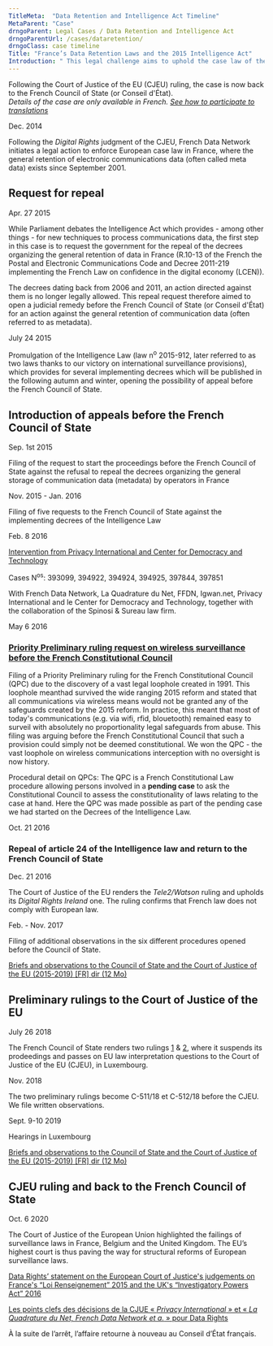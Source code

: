 ```yaml
---
TitleMeta:  "Data Retention and Intelligence Act Timeline"
MetaParent: "Case"
drngoParent: Legal Cases / Data Retention and Intelligence Act
drngoParentUrl: /cases/dataretention/
drngoClass: case timeline
Title: "France’s Data Retention Laws and the 2015 Intelligence Act"
Introduction: " This legal challenge aims to uphold the case law of the Court of Justice of the EU on bulk data retention and real-time analysis in France."
---
```



Following the Court of Justice of the EU (CJEU) ruling, the case is now back to the French Council of State (or Conseil d'État).  
*Details of the case are only available in French. [See how to participate to translations](/action/translate/)*

<div class="event-date">Dec. 2014</div>

Following the *Digital Rights* judgment of the CJEU, French Data Network initiates a legal action to enforce European case law in France, where the general retention of electronic communications data (often called meta data) exists since September 2001.

## Request for repeal

<div class="event-date">Apr. 27 2015</div>

While Parliament debates the Intelligence Act which provides - among other things - for new techniques to process communications data, the first step in this case is to request the government for the repeal of the decrees organizing the general retention of data in France (R.10-13 of the French the Postal and Electronic Communications Code and Decree 2011-219 implementing the French Law on confidence in the digital economy (LCEN)).

The decrees dating back from 2006 and 2011, an action directed against them is no longer legally allowed. This repeal request therefore aimed to open a judicial remedy before the French Council of State (or Conseil d'État) for an action against the general retention of communication data (often referred to as metadata).

<div class="event-date">July 24 2015</div>

Promulgation of the Intelligence Law (law n<sup>o</sup> 2015-912, later referred to as two laws thanks to our victory on international surveillance provisions), which provides for several implementing decrees which will be published in the following autumn and winter, opening the possibility of appeal before the French Council of State.

## Introduction of appeals before the French Council of State

<div class="event-date">Sep. 1st 2015</div>

Filing of the request to start the proceedings before the French Council of State against the refusal to repeal the decrees organizing the general storage of communication data (metadata) by operators in France

<div class="event-date">Nov. 2015 - Jan. 2016</div>

Filing of five requests to the French Council of State against the implementing decrees of the Intelligence Law

<div class="event-date">Feb. 8 2016</div>

[Intervention from Privacy International and Center for Democracy and Technology](https://www.privacyinternational.org/legal-action/lqdn-fdn-and-others-v-france)


Cases N<sup>os</sup>: 393099, 394922, 394924, 394925, 397844, 397851

With French Data Network, La Quadrature du Net, FFDN, Igwan.net, Privacy International and le Center for Democracy and Technology, together with the collaboration of the Spinosi & Sureau law firm.

<div class="event-date">May 6 2016</div>


### [Priority Preliminary ruling request on wireless surveillance before the French Constitutional Council](../../wireless-exception)


Filing of a Priority Preliminary ruling for the French Constitutional Council (QPC) due to the discovery of a vast legal loophole created in 1991. This loophole meanthad survived the wide ranging 2015 reform and stated that all communications via wireless means would not be granted any of the safeguards created by the 2015 reform. In practice, this meant that most of today's communications (e.g. via wifi, rfid, blouetooth) remained easy to surveil with absolutely no proportionality legal safeguards from abuse. This filing was arguing before the French Constitutional Council that such a provision could simply not be deemed constitutional. We won the QPC - the vast loophole on wireless communications interception with no oversight is now history.

Procedural detail on QPCs: The QPC is a French Constitutional Law procedure allowing persons involved in a **pending case** to ask the Constitutional Council to assess the constitutionality of laws relating to the case at hand. Here the QPC was made possible as part of the pending case we had started on the Decrees of the Intelligence Law.

<div class="event-date">Oct. 21 2016</div>

### Repeal of article 24 of the Intelligence law and return to the French Council of State 

<div class="event-date">Dec. 21 2016</div>

The Court of Justice of the EU renders the *Tele2/Watson* ruling and upholds its *Digital Rights Ireland* one. The ruling confirms that French law does not comply with European law.

<div class="event-date">Feb. - Nov. 2017</div>

Filing of additional observations in the six different procedures opened before the Council of State.

<a class="attachment document" href="https://data.datarights.ngo/s/aQHiDTssXkPbqDB">
<p class="filename">Briefs and observations to the Council of State and the Court of Justice of the EU (2015-2019) [FR]
<span class="filetype dir">dir (12 Mo)</span></p>
</a>

## Preliminary rulings to the Court of Justice of the EU

<div class="event-date">July 26 2018</div>

The French Council of State renders two rulings [1](https://www.legifrance.gouv.fr/ceta/id/CETATEXT000037253929/) & [2](https://www.legifrance.gouv.fr/affichJuriAdmin.do?oldAction=rechJuriAdmin&idTexte=CETATEXT000037253930&fastReqId=2082517168&fastPos=1), where it suspends its prodeedings and passes on EU law interpretation questions to the Court of Justice of the EU (CJEU), in Luxembourg.

<div class="event-date">Nov. 2018</div>

The two preliminary rulings become C-511/18 et C-512/18 before the CJEU. We file written observations.

<div class="event-date">Sept. 9-10 2019</div>

Hearings in Luxembourg

<a class="attachment document" href="https://data.datarights.ngo/s/aQHiDTssXkPbqDB">
<p class="filename">Briefs and observations to the Council of State and the Court of Justice of the EU (2015-2019) [FR]
<span class="filetype dir">dir (12 Mo)</span></p>
</a>

## CJEU ruling and back to the French Council of State

<div class="event-date">Oct. 6 2020</div>

The Court of Justice of the European Union highlighted the failings of surveillance laws in France, Belgium and the United Kingdom. The EU’s highest court is thus paving the way for structural reforms of European surveillance laws.

[Data Rights’ statement on the European Court of Justice's judgements on France's “Loi Renseignement” 2015 and the UK's “Investigatory Powers Act” 2016](/news/2020-10-06-eucj-mass-surveillance-data-retention)

[Les points clefs des décisions de la CJUE «&nbsp;<em>Privacy International</em>&nbsp;» et «&nbsp;<em>La Quadrature du Net, French Data Network et a.</em>&nbsp;» pour Data Rights](../2020-10-eucj-takeaways/)

À la suite de l’arrêt, l’affaire retourne à nouveau au Conseil d’État français.
